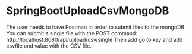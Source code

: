# SpringBootUploadCsvMongoDB
The user needs to have Postman in order to submit files to the mongoDB.
You can submit a single file with the POST command: http://localhost:8080/api/upload/csv/single 
Then add go to key and add csvfile and value with the CSV file.

